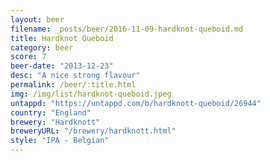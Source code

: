 ```yaml
---
layout: beer
filename: _posts/beer/2016-11-09-hardknot-queboid.md
title: Hardknot Queboid
category: beer
score: 7
beer-date: "2013-12-23"
desc: "A nice strong flavour"
permalink: /beer/:title.html
img: /img/list/hardknot-queboid.jpeg
untappd: "https://untappd.com/b/hardknott-queboid/26944"
country: "England"
brewery: "Hardknott"
breweryURL: "/brewery/hardknott.html"
style: "IPA - Belgian"
---
```

